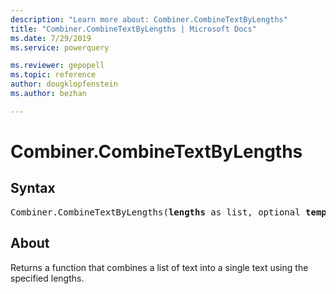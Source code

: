 ```yaml
---
description: "Learn more about: Combiner.CombineTextByLengths"
title: "Combiner.CombineTextByLengths | Microsoft Docs"
ms.date: 7/29/2019
ms.service: powerquery

ms.reviewer: gepopell
ms.topic: reference
author: dougklopfenstein
ms.author: bezhan

---
```

# Combiner.CombineTextByLengths

## Syntax

<pre>
Combiner.CombineTextByLengths(<b>lengths</b> as list, optional <b>template</b> as nullable text) as function
</pre> 
  
## About  
Returns a function that combines a list of text into a single text using the specified lengths. 

